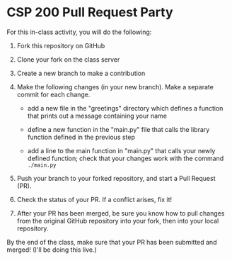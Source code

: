 # CSP 200 Pull Request Party

For this in-class activity, you will do the following:

1. Fork this repository on GitHub

2. Clone your fork on the class server

3. Create a new branch to make a contribution

4. Make the following changes (in your new branch). Make a separate commit for
   each change.

   - add a new file in the "greetings" directory which defines a function that
     prints out a message containing your name

   - define a new function in the "main.py" file that calls the library function
     defined in the previous step

   - add a line to the main function in "main.py" that calls your newly defined
     function; check that your changes work with the command `./main.py`

5. Push your branch to your forked repository, and start a Pull Request (PR).

6. Check the status of your PR. If a conflict arises, fix it!

7. After your PR has been merged, be sure you know how to pull changes from the
   original GitHub repository into your fork, then into your local repository.

By the end of the class, make sure that your PR has been submitted and merged!
(I'll be doing this live.)
